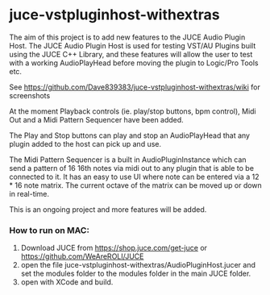 # juce-vstpluginhost-withextras
The aim of this project is to add new features to the JUCE Audio Plugin Host.  The JUCE Audio Plugin Host is used for testing VST/AU Plugins built using the JUCE C++ Library, and these features will allow the user to test with a working AudioPlayHead before moving the plugin to Logic/Pro Tools etc.

See https://github.com/Dave839383/juce-vstpluginhost-withextras/wiki for screenshots

At the moment Playback controls (ie. play/stop buttons, bpm control), Midi Out and a Midi Pattern Sequencer have been added.  

The Play and Stop buttons can play and stop an AudioPlayHead that any plugin added to the host can pick up and use.

The Midi Pattern Sequencer is a built in AudioPluginInstance which can send a pattern of 16 16th notes via midi out to any plugin that is able to be connected to it.  It has an easy to use UI where note can be entered via a 12 * 16 note matrix.  The current octave of the matrix can be moved up or down in real-time.

This is an ongoing project and more features will be added.

### How to run on MAC:

1. Download JUCE from https://shop.juce.com/get-juce or https://github.com/WeAreROLI/JUCE
2. open the file juce-vstpluginhost-withextras/AudioPluginHost.jucer and set the modules folder to the modules folder in the main JUCE folder.
3. open with XCode and build.

